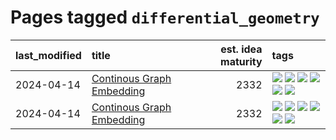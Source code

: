 # Pages tagged `differential_geometry`

|last_modified|title|est. idea maturity|tags
|:---|:---|---:|:---|
|2024-04-14|[Continous Graph Embedding](../semantic_space_geometry.md)|2332|[![](https://img.shields.io/badge/tag-differential_geometry-87ec15)](../tags/differential_geometry.md) [![](https://img.shields.io/badge/tag-experimental-77485f)](../tags/experimental.md) [![](https://img.shields.io/badge/tag-gnn-3ed1c7)](../tags/gnn.md) [![](https://img.shields.io/badge/tag-ricci_tensor-57146)](../tags/ricci_tensor.md) [![](https://img.shields.io/badge/tag-riemannian_geometry-4b28a8)](../tags/riemannian_geometry.md) [![](https://img.shields.io/badge/tag-topology-795a7e)](../tags/topology.md)|
|2024-04-14|[Continous Graph Embedding](../continuous_graph_embedding.md)|2332|[![](https://img.shields.io/badge/tag-differential_geometry-87ec15)](../tags/differential_geometry.md) [![](https://img.shields.io/badge/tag-experimental-77485f)](../tags/experimental.md) [![](https://img.shields.io/badge/tag-gnn-3ed1c7)](../tags/gnn.md) [![](https://img.shields.io/badge/tag-ricci_tensor-57146)](../tags/ricci_tensor.md) [![](https://img.shields.io/badge/tag-riemannian_geometry-4b28a8)](../tags/riemannian_geometry.md) [![](https://img.shields.io/badge/tag-topology-795a7e)](../tags/topology.md)|